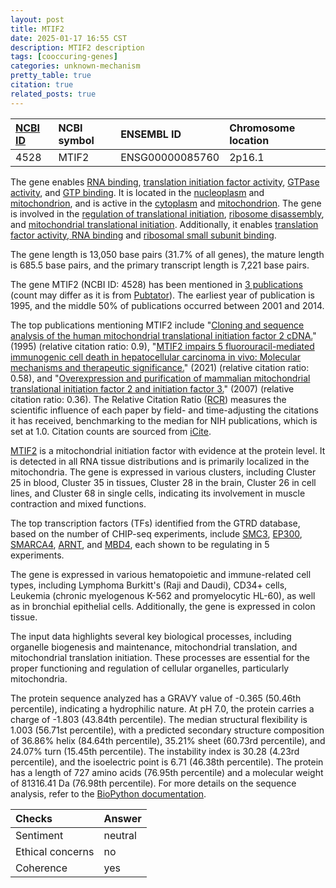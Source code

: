 ```yaml
---
layout: post
title: MTIF2
date: 2025-01-17 16:55 CST
description: MTIF2 description
tags: [cooccuring-genes]
categories: unknown-mechanism
pretty_table: true
citation: true
related_posts: true
---
```




| [NCBI ID](https://www.ncbi.nlm.nih.gov/gene/4528) | NCBI symbol | ENSEMBL ID | Chromosome location |
| :-------- | :------- | :-------- | :------- |
| 4528  | MTIF2 | ENSG00000085760 | 2p16.1 |



The gene enables [RNA binding](https://amigo.geneontology.org/amigo/term/GO:0003723), [translation initiation factor activity](https://amigo.geneontology.org/amigo/term/GO:0003743), [GTPase activity](https://amigo.geneontology.org/amigo/term/GO:0003924), and [GTP binding](https://amigo.geneontology.org/amigo/term/GO:0005525). It is located in the [nucleoplasm](https://amigo.geneontology.org/amigo/term/GO:0005654) and [mitochondrion](https://amigo.geneontology.org/amigo/term/GO:0005739), and is active in the [cytoplasm](https://amigo.geneontology.org/amigo/term/GO:0005737) and [mitochondrion](https://amigo.geneontology.org/amigo/term/GO:0005739). The gene is involved in the [regulation of translational initiation](https://amigo.geneontology.org/amigo/term/GO:0006446), [ribosome disassembly](https://amigo.geneontology.org/amigo/term/GO:0032790), and [mitochondrial translational initiation](https://amigo.geneontology.org/amigo/term/GO:0070124). Additionally, it enables [translation factor activity, RNA binding](https://amigo.geneontology.org/amigo/term/GO:0008135) and [ribosomal small subunit binding](https://amigo.geneontology.org/amigo/term/GO:0043024).


The gene length is 13,050 base pairs (31.7% of all genes), the mature length is 685.5 base pairs, and the primary transcript length is 7,221 base pairs.


The gene MTIF2 (NCBI ID: 4528) has been mentioned in [3 publications](https://pubmed.ncbi.nlm.nih.gov/?term=%22MTIF2%22) (count may differ as it is from [Pubtator](https://academic.oup.com/nar/article/47/W1/W587/5494727)). The earliest year of publication is 1995, and the middle 50% of publications occurred between 2001 and 2014.


The top publications mentioning MTIF2 include "[Cloning and sequence analysis of the human mitochondrial translational initiation factor 2 cDNA.](https://pubmed.ncbi.nlm.nih.gov/7829522)" (1995) (relative citation ratio: 0.9), "[MTIF2 impairs 5 fluorouracil-mediated immunogenic cell death in hepatocellular carcinoma in vivo: Molecular mechanisms and therapeutic significance.](https://pubmed.ncbi.nlm.nih.gov/33129983)" (2021) (relative citation ratio: 0.58), and "[Overexpression and purification of mammalian mitochondrial translational initiation factor 2 and initiation factor 3.](https://pubmed.ncbi.nlm.nih.gov/17913635)" (2007) (relative citation ratio: 0.36). The Relative Citation Ratio ([RCR](https://journals.plos.org/plosbiology/article?id=10.1371/journal.pbio.1002541)) measures the scientific influence of each paper by field- and time-adjusting the citations it has received, benchmarking to the median for NIH publications, which is set at 1.0. Citation counts are sourced from [iCite](https://icite.od.nih.gov).


[MTIF2](https://www.proteinatlas.org/ENSG00000085760-MTIF2) is a mitochondrial initiation factor with evidence at the protein level. It is detected in all RNA tissue distributions and is primarily localized in the mitochondria. The gene is expressed in various clusters, including Cluster 25 in blood, Cluster 35 in tissues, Cluster 28 in the brain, Cluster 26 in cell lines, and Cluster 68 in single cells, indicating its involvement in muscle contraction and mixed functions.


The top transcription factors (TFs) identified from the GTRD database, based on the number of CHIP-seq experiments, include [SMC3](https://www.ncbi.nlm.nih.gov/gene/9126), [EP300](https://www.ncbi.nlm.nih.gov/gene/2033), [SMARCA4](https://www.ncbi.nlm.nih.gov/gene/6597), [ARNT](https://www.ncbi.nlm.nih.gov/gene/405), and [MBD4](https://www.ncbi.nlm.nih.gov/gene/8930), each shown to be regulating in 5 experiments.





The gene is expressed in various hematopoietic and immune-related cell types, including Lymphoma Burkitt's (Raji and Daudi), CD34+ cells, Leukemia (chronic myelogenous K-562 and promyelocytic HL-60), as well as in bronchial epithelial cells. Additionally, the gene is expressed in colon tissue.


The input data highlights several key biological processes, including organelle biogenesis and maintenance, mitochondrial translation, and mitochondrial translation initiation. These processes are essential for the proper functioning and regulation of cellular organelles, particularly mitochondria.



The protein sequence analyzed has a GRAVY value of -0.365 (50.46th percentile), indicating a hydrophilic nature. At pH 7.0, the protein carries a charge of -1.803 (43.84th percentile). The median structural flexibility is 1.003 (56.71st percentile), with a predicted secondary structure composition of 36.86% helix (84.64th percentile), 35.21% sheet (60.73rd percentile), and 24.07% turn (15.45th percentile). The instability index is 30.28 (4.23rd percentile), and the isoelectric point is 6.71 (46.38th percentile). The protein has a length of 727 amino acids (76.95th percentile) and a molecular weight of 81316.41 Da (76.98th percentile). For more details on the sequence analysis, refer to the [BioPython documentation](https://biopython.org/docs/1.75/api/Bio.SeqUtils.ProtParam.html).





| Checks    | Answer |
| :-------- | :------- |
| Sentiment  | neutral   |
| Ethical concerns | no     |
| Coherence    | yes    |